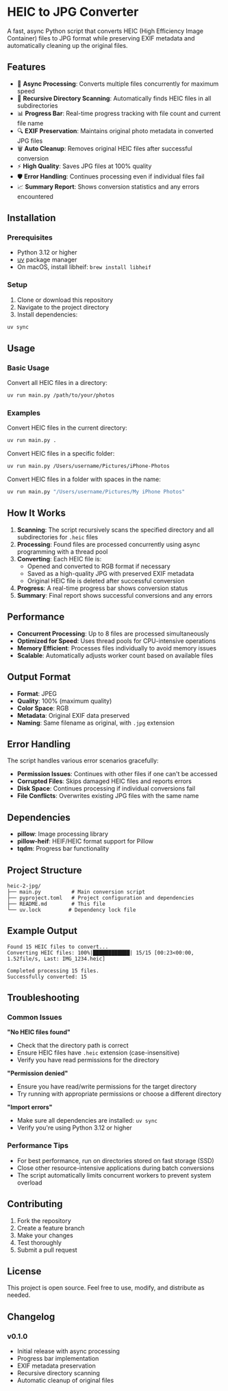 # HEIC to JPG Converter

A fast, async Python script that converts HEIC (High Efficiency Image Container) files to JPG format while preserving EXIF metadata and automatically cleaning up the original files.

## Features

- 🚀 **Async Processing**: Converts multiple files concurrently for maximum speed
- 📁 **Recursive Directory Scanning**: Automatically finds HEIC files in all subdirectories
- 📊 **Progress Bar**: Real-time progress tracking with file count and current file name
- 🔍 **EXIF Preservation**: Maintains original photo metadata in converted JPG files
- 🗑️ **Auto Cleanup**: Removes original HEIC files after successful conversion
- ⚡ **High Quality**: Saves JPG files at 100% quality
- 🛡️ **Error Handling**: Continues processing even if individual files fail
- 📈 **Summary Report**: Shows conversion statistics and any errors encountered

## Installation

### Prerequisites

- Python 3.12 or higher
- [uv](https://docs.astral.sh/uv/) package manager
- On macOS, install libheif: `brew install libheif` 

### Setup

1. Clone or download this repository
2. Navigate to the project directory
3. Install dependencies:

```bash
uv sync
```

## Usage

### Basic Usage

Convert all HEIC files in a directory:

```bash
uv run main.py /path/to/your/photos
```

### Examples

Convert HEIC files in the current directory:
```bash
uv run main.py .
```

Convert HEIC files in a specific folder:
```bash
uv run main.py /Users/username/Pictures/iPhone-Photos
```

Convert HEIC files in a folder with spaces in the name:
```bash
uv run main.py "/Users/username/Pictures/My iPhone Photos"
```

## How It Works

1. **Scanning**: The script recursively scans the specified directory and all subdirectories for `.heic` files
2. **Processing**: Found files are processed concurrently using async programming with a thread pool
3. **Converting**: Each HEIC file is:
   - Opened and converted to RGB format if necessary
   - Saved as a high-quality JPG with preserved EXIF metadata
   - Original HEIC file is deleted after successful conversion
4. **Progress**: A real-time progress bar shows conversion status
5. **Summary**: Final report shows successful conversions and any errors

## Performance

- **Concurrent Processing**: Up to 8 files are processed simultaneously
- **Optimized for Speed**: Uses thread pools for CPU-intensive operations
- **Memory Efficient**: Processes files individually to avoid memory issues
- **Scalable**: Automatically adjusts worker count based on available files

## Output Format

- **Format**: JPEG
- **Quality**: 100% (maximum quality)
- **Color Space**: RGB
- **Metadata**: Original EXIF data preserved
- **Naming**: Same filename as original, with `.jpg` extension

## Error Handling

The script handles various error scenarios gracefully:

- **Permission Issues**: Continues with other files if one can't be accessed
- **Corrupted Files**: Skips damaged HEIC files and reports errors
- **Disk Space**: Continues processing if individual conversions fail
- **File Conflicts**: Overwrites existing JPG files with the same name

## Dependencies

- **pillow**: Image processing library
- **pillow-heif**: HEIF/HEIC format support for Pillow
- **tqdm**: Progress bar functionality

## Project Structure

```
heic-2-jpg/
├── main.py          # Main conversion script
├── pyproject.toml   # Project configuration and dependencies
├── README.md        # This file
└── uv.lock         # Dependency lock file
```

## Example Output

```
Found 15 HEIC files to convert...
Converting HEIC files: 100%|████████████| 15/15 [00:23<00:00,  1.52file/s, Last: IMG_1234.heic]

Completed processing 15 files.
Successfully converted: 15
```

## Troubleshooting

### Common Issues

**"No HEIC files found"**
- Check that the directory path is correct
- Ensure HEIC files have `.heic` extension (case-insensitive)
- Verify you have read permissions for the directory

**"Permission denied"**
- Ensure you have read/write permissions for the target directory
- Try running with appropriate permissions or choose a different directory

**"Import errors"**
- Make sure all dependencies are installed: `uv sync`
- Verify you're using Python 3.12 or higher

### Performance Tips

- For best performance, run on directories stored on fast storage (SSD)
- Close other resource-intensive applications during batch conversions
- The script automatically limits concurrent workers to prevent system overload

## Contributing

1. Fork the repository
2. Create a feature branch
3. Make your changes
4. Test thoroughly
5. Submit a pull request

## License

This project is open source. Feel free to use, modify, and distribute as needed.

## Changelog

### v0.1.0
- Initial release with async processing
- Progress bar implementation
- EXIF metadata preservation
- Recursive directory scanning
- Automatic cleanup of original files